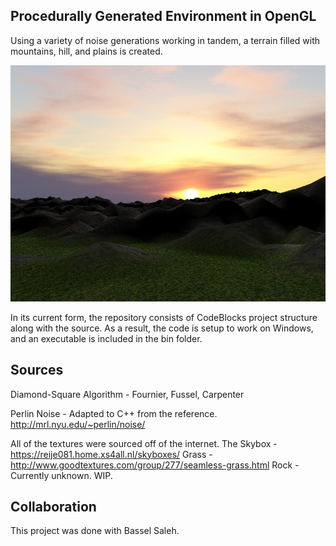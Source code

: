 ## Procedurally Generated Environment in OpenGL

Using a variety of noise generations working in tandem, a terrain filled with mountains, hill, and plains is created. 

![Example Screenshot](/screenshots/sample.jpg)

In its current form, the repository consists of CodeBlocks project structure along with the source. As a result, the code is setup to work on Windows, and an executable is included in the bin folder.

## Sources

Diamond-Square Algorithm - Fournier, Fussel, Carpenter

Perlin Noise - Adapted to C++ from the reference. http://mrl.nyu.edu/~perlin/noise/

All of the textures were sourced off of the internet.
The Skybox - https://reije081.home.xs4all.nl/skyboxes/
Grass - http://www.goodtextures.com/group/277/seamless-grass.html
Rock - Currently unknown. WIP.

## Collaboration

This project was done with Bassel Saleh.